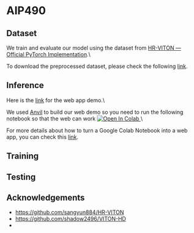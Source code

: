 # AIP490

## Dataset
We train and evaluate our model using the dataset from [HR-VITON — Official PyTorch Implementation](https://drive.google.com/file/d/11d1IKZ-jsK9mx0BSQmxrEqLxAA00C3IO/view?usp=drive_link).\

To download the preprocessed dataset, please check the following [link](https://drive.google.com/file/d/1iHoiyTnRF2lMFN95f37s8-4G2-Plp5Zb/view?usp=sharing).

## Inference
Here is the [link](https://virtual-shirt-fitting.anvil.app/) for the web app demo.\

We used [Anvil](https://anvil.works/) to build our web demo so you need to run the following notebook so that the web can work
<a target="_blank" href="https://colab.research.google.com/drive/1nmDHjGH3HKEmawXWdyooWNcGBl9qtFv8?usp=sharing">
  <img src="https://colab.research.google.com/assets/colab-badge.svg" alt="Open In Colab"/>
</a>\

For more details about how to turn a Google Colab Notebook into a web app, you can check this [link](https://anvil.works/learn/tutorials/google-colab-to-web-app).

## Training
## Testing
## Acknowledgements
- https://github.com/sangyun884/HR-VITON
- https://github.com/shadow2496/VITON-HD
- 

